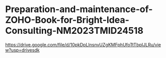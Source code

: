 # Preparation-and-maintenance-of-ZOHO-Book-for-Bright-Idea-Consulting-NM2023TMID24518
https://drive.google.com/file/d/10pkDpLlnsnvUZgKMFphUfoTtTbpIJLRu/view?usp=drivesdk
